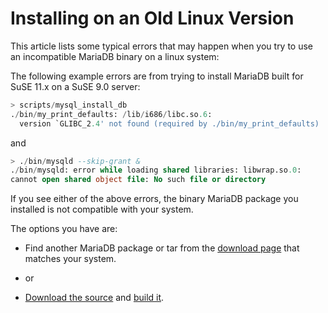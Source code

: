 # Installing on an Old Linux Version

This article lists some typical errors that may happen when you try to use an
incompatible MariaDB binary on a linux system:

The following example errors are from trying to install MariaDB built for SuSE
11.x on a SuSE 9.0 server:

```sql
> scripts/mysql_install_db
./bin/my_print_defaults: /lib/i686/libc.so.6: 
  version `GLIBC_2.4' not found (required by ./bin/my_print_defaults)
```

and

```sql
> ./bin/mysqld --skip-grant &
./bin/mysqld: error while loading shared libraries: libwrap.so.0:
cannot open shared object file: No such file or directory
```

If you see either of the above errors, the binary MariaDB package you installed
is not compatible with your system.

The options you have are:

- Find another MariaDB package or tar from the
  [download page](https://downloads.mariadb.org/) that matches your
  system.

- or

- [Download the source](/kb/en/source-getting-the-mariadb-source-code/) and [build it](/mariadb-administration/getting-installing-and-upgrading-mariadb/compiling-mariadb-from-source/generic-build-instructions/).
